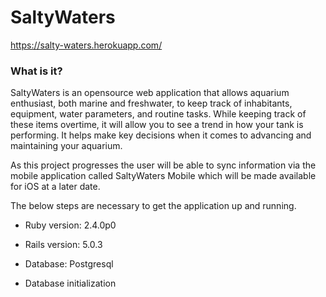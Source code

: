 # SaltyWaters

https://salty-waters.herokuapp.com/

### What is it?

SaltyWaters is an opensource web application that allows aquarium enthusiast, both marine and freshwater, to keep track of inhabitants, equipment, water parameters, and routine tasks. While keeping track of these items overtime, it will allow you to see a trend in how your tank is performing. It helps make key decisions when it comes to advancing and maintaining your aquarium.

As this project progresses the user will be able to sync information via the mobile application called SaltyWaters Mobile which will be made available for iOS at a later date.

The below steps are necessary to get the application up and running.

* Ruby version: 2.4.0p0

* Rails version: 5.0.3

* Database: Postgresql

* Database initialization 
